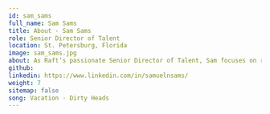 ```yaml
---
id: sam_sams
full_name: Sam Sams
title: About - Sam Sams
role: Senior Director of Talent
location: St. Petersburg, Florida
image: sam_sams.jpg
about: As Raft’s passionate Senior Director of Talent, Sam focuses on recruiting skilled people and their potential for agile and innovative solutions. Over his 17-year career, Sam has excelled at utilizing cutting-edge TA technology, fostering process enhancement, cultivating a compelling employer brand, and guiding TA team building and management. Sam connects teams across departments and plays a pivotal role in the entire Business Development life cycle. His understanding of day-to-day operations facilitates seamless collaboration between Talent Acquisition and BD to assemble great teams and drive missions. Sam lives in sunny St. Petersburg, Florida, with his loving family, which includes his wife, son, and two cherished dogs.
github:
linkedin: https://www.linkedin.com/in/samuelnsams/
weight: 7
sitemap: false
song: Vacation · Dirty Heads
---
```

